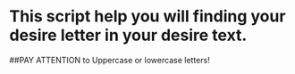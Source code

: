# This script help you will finding your desire letter in your desire text.

##PAY ATTENTION to Uppercase or lowercase letters!